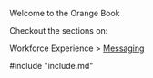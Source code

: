 Welcome to the Orange Book

Checkout the sections on:

Workforce Experience > [Messaging](we/Messaging.html)

#include "include.md"
